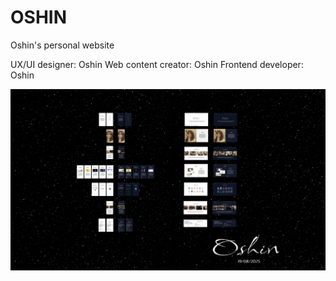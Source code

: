 # OSHIN
Oshin's personal website

UX/UI designer: Oshin
Web content creator: Oshin
Frontend developer: Oshin


![OSHIB UI designs overview](https://github.com/JaoShiGitHub/OSHIN/blob/main/OSHIN.png?raw=true)

